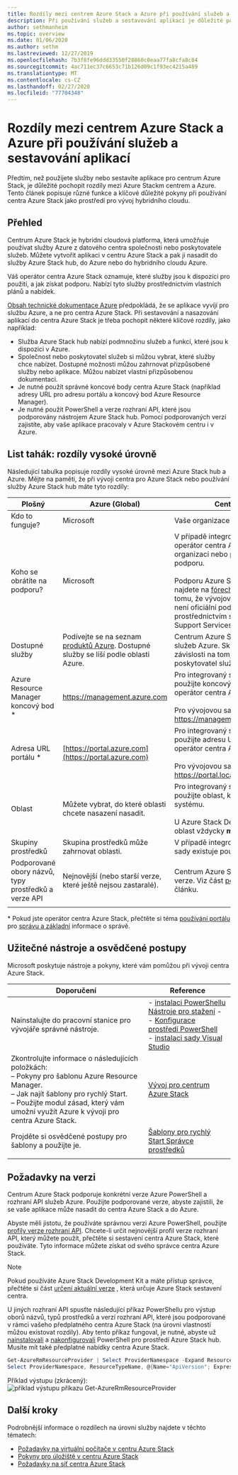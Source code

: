 ```yaml
---
title: Rozdíly mezi centrem Azure Stack a Azure při používání služeb a sestavování aplikací
description: Při používání služeb a sestavování aplikací je důležité pochopit rozdíly mezi Azure a Azure Stack hub.
author: sethmanheim
ms.topic: overview
ms.date: 01/06/2020
ms.author: sethm
ms.lastreviewed: 12/27/2019
ms.openlocfilehash: 7b3f8fe96ddd33550f28860c0eaa77fa8cfa8c84
ms.sourcegitcommit: 4ac711ec37c6653c71b126d09c1f93ec4215a489
ms.translationtype: MT
ms.contentlocale: cs-CZ
ms.lasthandoff: 02/27/2020
ms.locfileid: "77704348"
---
```

# <a name="differences-between-azure-stack-hub-and-azure-when-using-services-and-building-apps"></a>Rozdíly mezi centrem Azure Stack a Azure při používání služeb a sestavování aplikací

Předtím, než použijete služby nebo sestavíte aplikace pro centrum Azure Stack, je důležité pochopit rozdíly mezi Azure Stackm centrem a Azure. Tento článek popisuje různé funkce a klíčové důležité pokyny při používání centra Azure Stack jako prostředí pro vývoj hybridního cloudu.

## <a name="overview"></a>Přehled

Centrum Azure Stack je hybridní cloudová platforma, která umožňuje používat služby Azure z datového centra společnosti nebo poskytovatele služeb. Můžete vytvořit aplikaci v centru Azure Stack a pak ji nasadit do služby Azure Stack hub, do Azure nebo do hybridního cloudu Azure.

Váš operátor centra Azure Stack oznamuje, které služby jsou k dispozici pro použití, a jak získat podporu. Nabízí tyto služby prostřednictvím vlastních plánů a nabídek.

[Obsah technické dokumentace Azure](/azure) předpokládá, že se aplikace vyvíjí pro službu Azure, a ne pro centra Azure Stack. Při sestavování a nasazování aplikací do centra Azure Stack je třeba pochopit některé klíčové rozdíly, jako například:

* Služba Azure Stack hub nabízí podmnožinu služeb a funkcí, které jsou k dispozici v Azure.
* Společnost nebo poskytovatel služeb si můžou vybrat, které služby chce nabízet. Dostupné možnosti můžou zahrnovat přizpůsobené služby nebo aplikace. Můžou nabízet vlastní přizpůsobenou dokumentaci.
* Je nutné použít správné koncové body centra Azure Stack (například adresy URL pro adresu portálu a koncový bod Azure Resource Manager).
* Je nutné použít PowerShell a verze rozhraní API, které jsou podporovány nástrojem Azure Stack hub. Pomocí podporovaných verzí zajistíte, aby vaše aplikace pracovaly v Azure Stackovém centru i v Azure.

## <a name="cheat-sheet-high-level-differences"></a>List tahák: rozdíly vysoké úrovně

Následující tabulka popisuje rozdíly vysoké úrovně mezi Azure Stack hub a Azure. Mějte na paměti, že při vývoji centra pro Azure Stack nebo používání služby Azure Stack hub máte tyto rozdíly:

| Plošný | Azure (Global) | Centrum Azure Stack |
| -------- | ------------- | ----------|
| Kdo to funguje? | Microsoft | Vaše organizace nebo poskytovatel služeb.|
| Koho se obrátíte na podporu? | Microsoft | V případě integrovaného systému kontaktujte operátor centra Azure Stack (ve vaší organizaci nebo poskytovateli služeb) pro podporu.<br><br>Podporu Azure Stack Development Kit (ASDK) najdete na [fórech Microsoftu](https://social.msdn.microsoft.com/Forums/en-US/home?forum=AzureStack). Vzhledem k tomu, že vývojová sada je zkušební prostředí, není oficiální podpora nabídnuta prostřednictvím služeb Microsoft Customer Support Services (CSS).
| Dostupné služby | Podívejte se na seznam [produktů Azure](https://azure.microsoft.com/services/?b=17.04b). Dostupné služby se liší podle oblasti Azure. | Centrum Azure Stack podporuje podmnožinu služeb Azure. Skutečné služby se budou lišit v závislosti na tom, co vaše organizace nebo poskytovatel služeb zvolí jako nabídky.
| Azure Resource Manager koncový bod * | https://management.azure.com | Pro integrovaný systém Azure Stack hub použijte koncový bod, který poskytuje váš operátor centra Azure Stack.<br><br>Pro vývojovou sadu použijte: https://management.local.azurestack.external.
| Adresa URL portálu * | [https://portal.azure.com](https://portal.azure.com) | Pro integrovaný systém Azure Stack hub použijte adresu URL, kterou poskytuje operátor centra Azure Stack.<br><br>Pro vývojovou sadu použijte: https://portal.local.azurestack.external.
| Oblast | Můžete vybrat, do které oblasti chcete nasazení nasadit. | Pro integrovaný systém Azure Stack hub použijte oblast, která je k dispozici ve vašem systému.<br><br>U Azure Stack Development Kit (ASDK) bude oblast vždycky **místní**.
| Skupiny prostředků | Skupina prostředků může zahrnovat oblasti. | V případě integrovaných systémů i vývojové sady existuje pouze jedna oblast.
|Podporované obory názvů, typy prostředků a verze API | Nejnovější (nebo starší verze, které ještě nejsou zastaralé). | Centrum Azure Stack podporuje konkrétní verze. Viz část [požadavky na verzi](#version-requirements) v tomto článku.
| | |

\* Pokud jste operátor centra Azure Stack, přečtěte si téma [používání portálu](../operator/azure-stack-manage-portals.md) pro [správu a základní](../operator/azure-stack-manage-basics.md) informace o správě.

## <a name="helpful-tools-and-best-practices"></a>Užitečné nástroje a osvědčené postupy

Microsoft poskytuje nástroje a pokyny, které vám pomůžou při vývoji centra Azure Stack.

| Doporučení | Reference |
| -------- | ------------- |
| Nainstalujte do pracovní stanice pro vývojáře správné nástroje. | - [instalaci PowerShellu](../operator/azure-stack-powershell-install.md)<br>[Nástroje pro stažení](../operator/azure-stack-powershell-download.md) - <br>- [Konfigurace prostředí PowerShell](azure-stack-powershell-configure-user.md)<br>- [instalaci sady Visual Studio](azure-stack-install-visual-studio.md)
| Zkontrolujte informace o následujících položkách:<br>– Pokyny pro šablonu Azure Resource Manager.<br>– Jak najít šablony pro rychlý Start.<br>– Použijte modul zásad, který vám umožní využít Azure k vývoji pro centra Azure Stack. | [Vývoj pro centrum Azure Stack](azure-stack-developer.md) |
| Projděte si osvědčené postupy pro šablony a použijte je. | [Šablony pro rychlý Start Správce prostředků](https://aka.ms/aa6yz42)
| | |

## <a name="version-requirements"></a>Požadavky na verzi

Centrum Azure Stack podporuje konkrétní verze Azure PowerShell a rozhraní API služeb Azure. Použijte podporované verze, abyste zajistili, že se vaše aplikace může nasadit do centra Azure Stack a do Azure.

Abyste měli jistotu, že používáte správnou verzi Azure PowerShell, použijte [profily verze rozhraní API](azure-stack-version-profiles.md). Chcete-li určit nejnovější profil verze rozhraní API, který můžete použít, přečtěte si sestavení centra Azure Stack, které používáte. Tyto informace můžete získat od svého správce centra Azure Stack.

> [!NOTE]
> Pokud používáte Azure Stack Development Kit a máte přístup správce, přečtěte si část [určení aktuální verze](../operator/azure-stack-updates.md) , která určuje Azure Stack sestavení centra.

U jiných rozhraní API spusťte následující příkaz PowerShellu pro výstup oborů názvů, typů prostředků a verzí rozhraní API, které jsou podporované v rámci vašeho předplatného centra Azure Stack (na úrovni vlastností můžou existovat rozdíly). Aby tento příkaz fungoval, je nutné, abyste už [nainstalovali](../operator/azure-stack-powershell-install.md) a [nakonfigurovali](azure-stack-powershell-configure-user.md) PowerShell pro prostředí Azure Stack hub. Musíte mít také předplatné nabídky centra Azure Stack.

```powershell
Get-AzureRmResourceProvider | Select ProviderNamespace -Expand ResourceTypes | Select * -Expand ApiVersions | `
Select ProviderNamespace, ResourceTypeName, @{Name="ApiVersion"; Expression={$_}} 
```

Příklad výstupu (zkrácený): ![příklad výstupu příkazu Get-AzureRmResourceProvider](media/azure-stack-considerations/image1.png)

## <a name="next-steps"></a>Další kroky

Podrobnější informace o rozdílech na úrovni služby najdete v těchto tématech:

* [Požadavky na virtuální počítače v centru Azure Stack](azure-stack-vm-considerations.md)
* [Pokyny pro úložiště v centru Azure Stack](azure-stack-acs-differences.md)
* [Požadavky na síť centra Azure Stack](azure-stack-network-differences.md)

